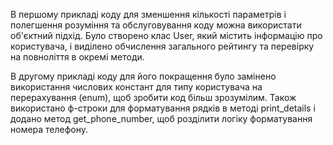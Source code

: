 В першому прикладі коду для зменшення кількості параметрів і полегшення розуміння та обслуговування коду можна використати об'єктний підхід. Було створено клас User,
який містить інформацію про користувача, і виділено обчислення загального рейтингу та перевірку на повноліття в окремі методи.

В другому прикладі коду для його покращення було замінено використання числових констант для типу користувача на перерахування (enum), щоб зробити код більш зрозумілим.
Також використано ф-строки для форматування рядків в методі print_details і додано метод get_phone_number, щоб розділити логіку форматування номера телефону.
